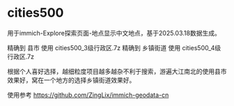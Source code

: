 # cities500
用于immich-Explore探索页面-地点显示中文地点，基于2025.03.18数据生成。

精确到 县市 使用 cities500_3级行政区.7z
精确到 乡镇街道 使用 cities500_4级行政区.7z

根据个人喜好选择，越细粒度项目越多越杂不利于搜索，游遍大江南北的使用县市效果好，窝在一个地方的选择乡镇街道效果好。

使用参考
https://github.com/ZingLix/immich-geodata-cn

